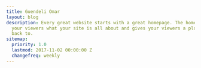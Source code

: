 ```yaml
---
title: Guendeli Omar
layout: blog
description: Every great website starts with a great homepage. The homepage tells
  your viewers what your site is all about and gives your viewers a place to come
  back to.
sitemap:
  priority: 1.0
  lastmod: 2017-11-02 00:00:00 Z
  changefreq: weekly
---
```


